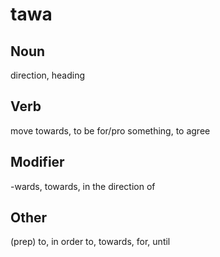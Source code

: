 tawa
===

Noun
---

direction, heading

Verb
---

move towards, to be for/pro something, to agree

Modifier
---

-wards, towards, in the direction of

Other
---

(prep) to, in order to, towards, for, until